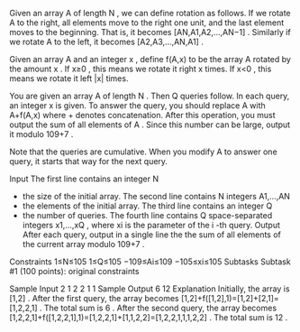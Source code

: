 Given an array A
 of length N
, we can define rotation as follows. If we rotate A
 to the right, all elements move to the right one unit, and the last element moves to the beginning. That is, it becomes [AN,A1,A2,…,AN−1]
. Similarly if we rotate A
 to the left, it becomes [A2,A3,…,AN,A1]
.

Given an array A
 and an integer x
, define f(A,x)
 to be the array A
 rotated by the amount x
. If x≥0
, this means we rotate it right x
 times. If x<0
, this means we rotate it left |x|
 times.

You are given an array A
 of length N
. Then Q
 queries follow. In each query, an integer x
 is given. To answer the query, you should replace A
 with A+f(A,x)
where +
 denotes concatenation. After this operation, you must output the sum of all elements of A
. Since this number can be large, output it modulo 109+7
.

Note that the queries are cumulative. When you modify A
 to answer one query, it starts that way for the next query.

Input
The first line contains an integer N
 - the size of the initial array.
The second line contains N
 integers A1,…,AN
 - the elements of the initial array.
The third line contains an integer Q
 - the number of queries.
The fourth line contains Q
 space-separated integers x1,…,xQ
, where xi
 is the parameter of the i
-th query.
Output
After each query, output in a single line the the sum of all elements of the current array modulo 109+7
.

Constraints
1≤N≤105
1≤Q≤105
−109≤Ai≤109
−105≤xi≤105
Subtasks
Subtask #1 (100 points): original constraints

Sample Input
2
1 2
2
1 1
Sample Output
6
12
Explanation
Initially, the array is [1,2]
. After the first query, the array becomes [1,2]+f([1,2],1)=[1,2]+[2,1]=[1,2,2,1]
. The total sum is 6
. After the second query, the array becomes [1,2,2,1]+f([1,2,2,1],1)=[1,2,2,1]+[1,1,2,2]=[1,2,2,1,1,1,2,2]
. The total sum is 12
.
